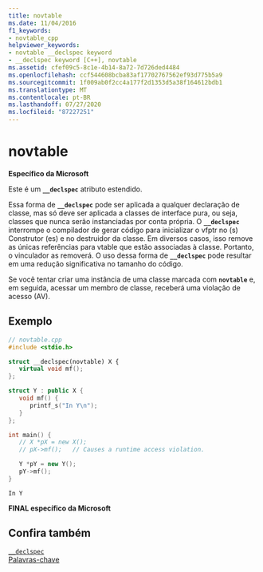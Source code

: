 ```yaml
---
title: novtable
ms.date: 11/04/2016
f1_keywords:
- novtable_cpp
helpviewer_keywords:
- novtable __declspec keyword
- __declspec keyword [C++], novtable
ms.assetid: cfef09c5-8c1e-4b14-8a72-7d726ded4484
ms.openlocfilehash: ccf544608bcba83af17702767562ef93d775b5a9
ms.sourcegitcommit: 1f009ab0f2cc4a177f2d1353d5a38f164612bdb1
ms.translationtype: MT
ms.contentlocale: pt-BR
ms.lasthandoff: 07/27/2020
ms.locfileid: "87227251"
---
```

# <a name="novtable"></a>novtable

**Específico da Microsoft**

Este é um **`__declspec`** atributo estendido.

Essa forma de **`__declspec`** pode ser aplicada a qualquer declaração de classe, mas só deve ser aplicada a classes de interface pura, ou seja, classes que nunca serão instanciadas por conta própria. O **`__declspec`** interrompe o compilador de gerar código para inicializar o vfptr no (s) Construtor (es) e no destruidor da classe. Em diversos casos, isso remove as únicas referências para vtable que estão associadas à classe. Portanto, o vinculador as removerá. O uso dessa forma de **`__declspec`** pode resultar em uma redução significativa no tamanho do código.

Se você tentar criar uma instância de uma classe marcada com **`novtable`** e, em seguida, acessar um membro de classe, receberá uma violação de acesso (AV).

## <a name="example"></a>Exemplo

```cpp
// novtable.cpp
#include <stdio.h>

struct __declspec(novtable) X {
   virtual void mf();
};

struct Y : public X {
   void mf() {
      printf_s("In Y\n");
   }
};

int main() {
   // X *pX = new X();
   // pX->mf();   // Causes a runtime access violation.

   Y *pY = new Y();
   pY->mf();
}
```

```Output
In Y
```

**FINAL específico da Microsoft**

## <a name="see-also"></a>Confira também

[`__declspec`](../cpp/declspec.md)<br/>
[Palavras-chave](../cpp/keywords-cpp.md)

